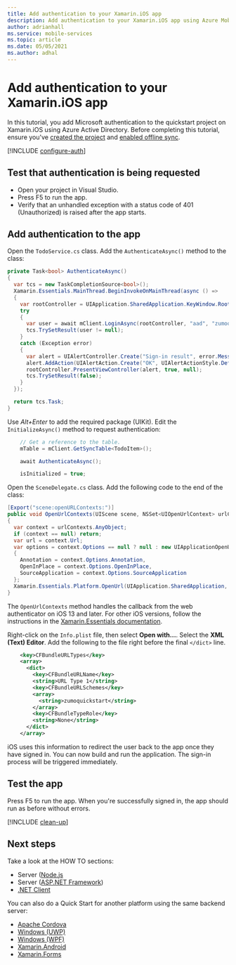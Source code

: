 ```yaml
---
title: Add authentication to your Xamarin.iOS app
description: Add authentication to your Xamarin.iOS app using Azure Mobile Apps with our tutorial.
author: adrianhall
ms.service: mobile-services
ms.topic: article
ms.date: 05/05/2021
ms.author: adhal
---
```


# Add authentication to your Xamarin.iOS app

In this tutorial, you add Microsoft authentication to the quickstart project on Xamarin.iOS using Azure Active Directory. Before completing this tutorial, ensure you've [created the project](./index.md) and [enabled offline sync](./offline.md).

[!INCLUDE [configure-auth](../../includes/quickstart-configure-auth.md)]

## Test that authentication is being requested

* Open your project in Visual Studio.
* Press F5 to run the app.
* Verify that an unhandled exception with a status code of 401 (Unauthorized) is raised after the app starts.

## Add authentication to the app

Open the `TodoService.cs` class.  Add the `AuthenticateAsync()` method to the class:

``` csharp
private Task<bool> AuthenticateAsync()
{
  var tcs = new TaskCompletionSource<bool>();
  Xamarin.Essentials.MainThread.BeginInvokeOnMainThread(async () =>
  {
    var rootController = UIApplication.SharedApplication.KeyWindow.RootViewController;
    try
    {
      var user = await mClient.LoginAsync(rootController, "aad", "zumoquickstart");
      tcs.TrySetResult(user != null);
    }
    catch (Exception error)
    {
      var alert = UIAlertController.Create("Sign-in result", error.Message, UIAlertControllerStyle.Alert);
      alert.AddAction(UIAlertAction.Create("OK", UIAlertActionStyle.Default, null));
      rootController.PresentViewController(alert, true, null);
      tcs.TrySetResult(false);
    }
  });

  return tcs.Task;
}
```

Use _Alt+Enter_ to add the required package (UIKit). Edit the `InitializeAsync()` method to request authentication:

``` csharp
    // Get a reference to the table.
    mTable = mClient.GetSyncTable<TodoItem>();

    await AuthenticateAsync();

    isInitialized = true;
```

Open the `SceneDelegate.cs` class.  Add the following code to the end of the class:

``` csharp
[Export("scene:openURLContexts:")]
public void OpenUrlContexts(UIScene scene, NSSet<UIOpenUrlContext> urlContexts)
{
  var context = urlContexts.AnyObject;
  if (context == null) return;
  var url = context.Url;
  var options = context.Options == null ? null : new UIApplicationOpenUrlOptions
  {
    Annotation = context.Options.Annotation,
    OpenInPlace = context.Options.OpenInPlace,
    SourceApplication = context.Options.SourceApplication
  };
  Xamarin.Essentials.Platform.OpenUrl(UIApplication.SharedApplication, url, options.Dictionary);
}
```

The `OpenUrlContexts` method handles the callback from the web authenticator on iOS 13 and later.  For other iOS versions, follow the instructions in the [Xamarin.Essentials documentation](https://docs.microsoft.com/xamarin/essentials/web-authenticator?context=xamarin%2Fios&tabs=ios).

Right-click on the `Info.plist` file, then select **Open with...**.  Select the **XML (Text) Editor**.  Add the following to the file right before the final `</dict>` line.

``` xml
    <key>CFBundleURLTypes</key>
    <array>
      <dict>
        <key>CFBundleURLName</key>
        <string>URL Type 1</string>
        <key>CFBundleURLSchemes</key>
        <array>
          <string>zumoquickstart</string>
        </array>
        <key>CFBundleTypeRole</key>
        <string>None</string>
      </dict>
    </array>
```

iOS uses this information to redirect the user back to the app once they have signed in.  You can now build and run the application.  The sign-in process will be triggered immediately.

## Test the app

Press F5 to run the app.  When you're successfully signed in, the app should run as before without errors.

[!INCLUDE [clean-up](../../includes/quickstart-clean-up.md)]

## Next steps

Take a look at the HOW TO sections:

* Server ([Node.js](../../howto/server/nodejs.md)
* Server ([ASP.NET Framework](../../howto/server/dotnet-framework.md))
* [.NET Client](../../howto/client/dotnet.md)

You can also do a Quick Start for another platform using the same backend server:

* [Apache Cordova](../cordova/index.md)
* [Windows (UWP)](../uwp/index.md)
* [Windows (WPF)](../wpf/index.md)
* [Xamarin.Android](../xamarin-android/index.md)
* [Xamarin.Forms](../xamarin-forms/index.md)
